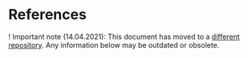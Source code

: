 # References

! Important note (14.04.2021): This document has moved to a [different repository](https://github.com/reuse-city/lab/). Any information below may be outdated or obsolete.
